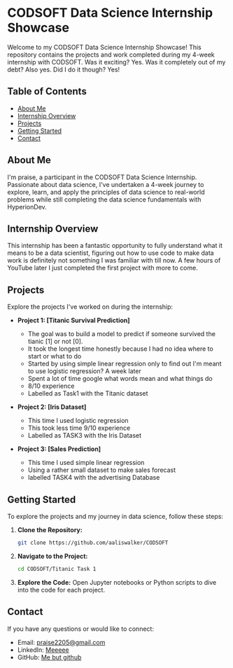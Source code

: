 # CODSOFT Data Science Internship Showcase

Welcome to my CODSOFT Data Science Internship Showcase! This repository contains the projects and work completed during my 4-week internship with CODSOFT. Was it exciting? Yes. Was it completely out of my debt? Also yes. Did I do it though? Yes! 

## Table of Contents

- [About Me](#about-me)
- [Internship Overview](#internship-overview)
- [Projects](#projects)
- [Getting Started](#getting-started)
- [Contact](#contact)

## About Me

I'm praise, a participant in the CODSOFT Data Science Internship. Passionate about data science, I've undertaken a 4-week journey to explore, learn, and apply the principles of data science to real-world problems while still completing the data science fundamentals with HyperionDev.

## Internship Overview

This internship has been a fantastic opportunity to fully understand what it means to be a data scientist, figuring out how to use code to make data work is definitely not something I was familiar with till now. A few hours of YouTube later I just completed the first project with more to come.  

## Projects

Explore the projects I've worked on during the internship:

- **Project 1: [Titanic Survival Prediction]**
  - The goal was to build a model to predict if someone survived the tianic [1] or not [0].
  - It took the longest time honestly because I had no idea where to start or what to do
  - Started by using simple linear regression only to find out I'm meant to use logistic regression? A week later
  - Spent a lot of time google what words mean and what things do
  - 8/10 experience
  - Labelled as Task1 with the Titanic dataset
    
- **Project 2: [Iris Dataset]**
  - This time I used logistic regression
  - This took less time 9/10 experience
  - Labelled as TASK3 with the Iris Dataset
 
- **Project 3: [Sales Prediction]**
  - This time I used simple linear regression
  - Using a rather small dataset to make sales forecast
  - labelled TASK4 with the advertising Database 

## Getting Started

To explore the projects and my journey in data science, follow these steps:

1. **Clone the Repository:**
   ```bash
   git clone https://github.com/aaliswalker/CODSOFT
   ```

2. **Navigate to the Project:**
   ```bash
   cd CODSOFT/Titanic Task 1
   ```

3. **Explore the Code:**
   Open Jupyter notebooks or Python scripts to dive into the code for each project.

## Contact

If you have any questions or would like to connect:

- Email: [praise2205@gmail.com](praise2205@gmail.com)
- LinkedIn: [Meeeee](https://www.linkedin.com/in/praise-ilechukwu/)
- GitHub: [Me but github](https://github.com/aaliswalker)


